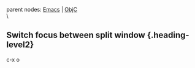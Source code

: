 parent nodes: [Emacs](Emacs.html) | [ObjC](ObjC.html)\
\

Switch focus between split window {.heading-level2}
---------------------------------

c-x o
